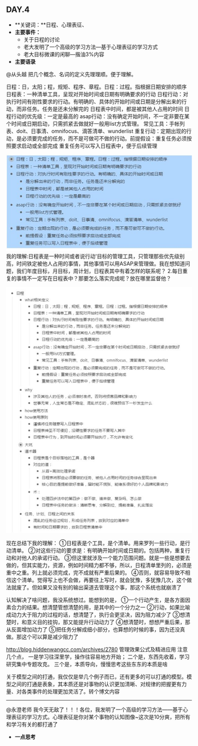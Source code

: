 ## DAY.4
 + **关键词：**日程、心理表征、
 + **主要事件：**
    + 关于日程的讨论
    + 老大发明了一个高级的学习方法—基于心理表征的学习方式
    + 老大目标微课的闲聊—揩油3%内容
 + **主要语录**

@从头越
把几个概念、名词的定义先理理顺。便于理解。

日程：日，太阳；程，规矩、程序、章程。日程：过程。指根据日期安排的顺序
日程表：一种清单工具，呈现对开始时间或日期有明确要求的行动
日程行动：对执行时间有刚性要求的行动。有明确的、具体的开始时间或日期是分解出来的行动，而非任务。任务是还未分解完的
日程表中时间，都是被其他人占用的时间
日程行动的优先级：一定是最高的
asap行动：没有确定开始时间，不一定非要在某个时间或日期启动，只需抓紧去做就好一般用list方式管理。
常见工具：手帐列表、doit、日事清、omnifocus、滴答清单、wunderlist
重复行动：定期出现的行动，是必须要完成的任务，而不是可做可不做的行动。前提假设：重复任务必须按照要求启动或全部完成
重复任务可以写入日程表中，便于后续管理

![](./_image/612aa726d1d25c26ccdb56e6d2aa198.jpg)
我的理解:日程表是一种时间或者说行动'目标的管理工具，只管理那些优先级别高，时间铁定被他人占用的事情，其他事情可以用ASAP来管理做。我在想知道问题，我们年度目标，月目标，周计划，日程表其中有着怎样的联系呢？
2.每日重复的事情不一定写在日程表中？那要怎么落实完成呢？放在哪里监督他？

![](./_image/8e67d588ab57da221a090afcb2cc5d2.jpg)

现在总结下我的理解：
①日程表是个工具，是个清单。用来罗列一些行动，是行动清单。
②对这些行动的要求是：有明确开始时间或日期的。包括两种，重复行动和对他人的承诺行动。
③但这里就涉及一个能力范围问题。就是一些是想要去做的，但其实能力，资源，例如时间精力都不够，所以，日程清单里列的，必须是重中之重。列上就必须完成，完不成就有严重后果的。
④否则，就容易导致不相信这个清单。觉得写上也不会做，再要往上写时，就会犹豫，多犹豫几次，这个做法就废了。但如果又没有别的输出渠道去管理这个事，那这个系统也就崩溃了

 认知解决了啥问题，我没系统想过。能想到的是，
①一个行动产生，是各方面因素合力的结果。想清楚管想清楚的用，是其中的一个分力之一
②行动，如果比喻成动力大于阻力的过程的话，想清楚了，执行会更坚决，因为阻力减少了
③想清楚时，和意义目的挂钩，那又能提升行动动力了
④想清楚时，想想严重后果，那从反面增加动力了
⑤把任务分解成细小部分，也算想的时候的事，因为还没真做。那这个可以算是减少阻力了

http://blog.hiddenwangcc.com/archives/2780 管理效果公式及精进应用
 注意几个点，
一是学习往深里学，操作往容易地方开始；
二个是，东西先收着，学习研究集中专题攻克。
三个是，本质导向，慢慢思考这些东东的本质是啥

关于模型之间的打通，我仅仅是举几个例子而已，还有更多的可以打通的模型。模型之间的打通是表象，其本质还是对事物的认识更加清晰、对规律的把握更有力量、对各类事件的处理更加灵活了。转个博文内容

-------
@永澄老师
我今天无敌了！！！各位，我发明了一个高级的学习方法——基于心理表征的学习方式。心理表征是你对某个事物的认知图像~这次是10分爽，把所有和学习有关的都打通了

 + **一点思考**